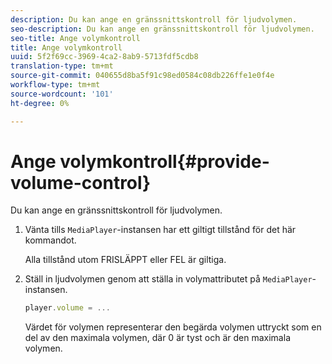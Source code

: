 ```yaml
---
description: Du kan ange en gränssnittskontroll för ljudvolymen.
seo-description: Du kan ange en gränssnittskontroll för ljudvolymen.
seo-title: Ange volymkontroll
title: Ange volymkontroll
uuid: 5f2f69cc-3969-4ca2-8ab9-5713fdf5cdb8
translation-type: tm+mt
source-git-commit: 040655d8ba5f91c98ed0584c08db226ffe1e0f4e
workflow-type: tm+mt
source-wordcount: '101'
ht-degree: 0%

---
```



# Ange volymkontroll{#provide-volume-control}

Du kan ange en gränssnittskontroll för ljudvolymen.

1. Vänta tills `MediaPlayer`-instansen har ett giltigt tillstånd för det här kommandot.

   Alla tillstånd utom FRISLÄPPT eller FEL är giltiga.
1. Ställ in ljudvolymen genom att ställa in volymattributet på `MediaPlayer`-instansen.

   ```js
   player.volume = ...
   ```

   Värdet för volymen representerar den begärda volymen uttryckt som en del av den maximala volymen, där 0 är tyst och är den maximala volymen.

